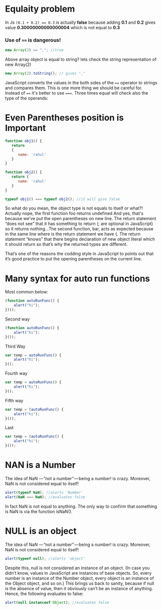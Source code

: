 # Equlaity problem
In Js `(0.1 + 0.2) == 0.3` is actually **false** because adding **0.1** and **0.2** gives value **0.30000000000000004** which is not equal to **0.3**

### Use of `==` is dangerous!

```javascript
new Array(2) == ","; //true
```
Above array object is equal to string? 
lets check the string representation  of new Array(2)
```javascript
new Array(2).toString(); // gives ","
```
JavaScript converts the values in the both sides of the `==` operator to strings and compares them. This is one more thing we should be careful for. Instead of `==` it's better to use `===`. Three times equal will check also the type of the operands:



# Even Parentheses position is Important
```javascript
function obj1() {
   return
   {
      name: 'rahul'
   }
}

function obj2() {
   return {
      name: 'rahul'
   }
}

typeof obj1() === typeof obj2(); //it will give false
```

So what do you mean, the object type is not equals to itself or what?! Actually nope, the first function foo returns undefined And yes, that's because we've put the open parentheses on new line. The return statement “does not see” that it has something to return (; are optional in JavaScript) so it returns nothing…The second function, bar, acts as expected because in the same line where is the return statement we have {. The return statement “knows” that there begins declaration of new object literal which it should return so that’s why the returned types are different.

That’s one of the reasons the codding style in JavaScript to points out that it’s good practice to put the opening parentheses on the current line.

# Many syntax for auto run functions

Most common below:
```javascript
(function autoRunFunc() {
    alert("hi");
})();
```
Second way
```javascript
(function autoRunFunc() {
    alert("hi");
}());
```
Third Way
```javascript
var temp = autoRunFunc() {
    alert("hi");
}();
```

Fourth way
```javascript
var temp = autoRunFunc() {
    alert("hi");
}();
```
Fifth way
```javascript
var temp = (autoRunFunc() {
    alert("hi");
}());
```
Last
```javascript
var temp = (autoRunFunc() {
    alert("hi");
}());
```

# NAN is a Number
The idea of NaN — “not a number” — being a number! is crazy. Moreover, NaN is not considered equal to itself!

```javascript
alert(typeof NaN); //alerts 'Number'
alert(NaN === NaN); //evaluates false
```
In fact NaN is not equal to anything. The only way to confirm that something is NaN is via the function isNaN().

# NULL is an object
The idea of NaN — “not a number” — being a number! is crazy. Moreover, NaN is not considered equal to itself!

```javascript
alert(typeof null); //alerts 'object'
```
Despite this, null is not considered an instance of an object. (In case you didn’t know, values in JavaScript are instances of base objects. So, every number is an instance of the Number object, every object is an instance of the Object object, and so on.) This brings us back to sanity, because if null is the absence of value, then it obviously can’t be an instance of anything. Hence, the following evaluates to false:

```javascript
alert(null instanceof Object); //evaluates false
```
